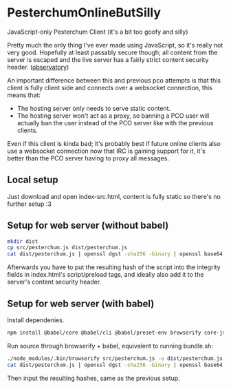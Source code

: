 # PesterchumOnlineButSilly
JavaScript-only Pesterchum Client (it's a bit too goofy and silly)

Pretty much the only thing I've ever made using JavaScript, so it's really not very good. Hopefully at least passably secure though; all content from the server is escaped and the live server has a fairly strict content security header. ([observatory](https://observatory.mozilla.org/analyze/pesterchum.online))

An important difference between this and previous pco attempts is that this client is fully client side and connects over a websocket connection, this means that:
 - The hosting server only needs to serve static content.
 - The hosting server won't act as a proxy, so banning a PCO user will actually ban the user instead of the PCO server like with the previous clients.

Even if this client is kinda bad; it's probably best if future online clients also use a websocket connection now that IRC is gaining support for it, it's better than the PCO server having to proxy all messages.

## Local setup
Just download and open index-src.html, content is fully static so there's no further setup :3

## Setup for web server (without babel)
```sh
mkdir dist
cp src/pesterchum.js dist/pesterchum.js
cat dist/pesterchum.js | openssl dgst -sha256 -binary | openssl base64 -A
```
Afterwards you have to put the resulting hash of the script into the integrity fields in index.html's script/preload tags, and ideally also add it to the server's content security header.

## Setup for web server (with babel)
Install dependenies.
```sh
npm install @babel/core @babel/cli @babel/preset-env browserify core-js
```
Run source through browserify + babel, equivalent to running bundle.sh:
```sh
./node_modules/.bin/browserify src/pesterchum.js -o dist/pesterchum.js -t babelify
cat dist/pesterchum.js | openssl dgst -sha256 -binary | openssl base64 -A && echo
```
Then input the resulting hashes, same as the previous setup.
